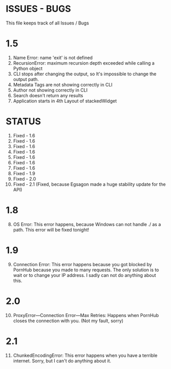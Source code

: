# ISSUES - BUGS



This file keeps track of all Issues / Bugs

# 1.5

1) Name Error: name 'exit' is not defined
2) RecursionError: maximum recursion depth exceeded while calling a Python object
3) CLI stops after changing the output, so It's impossible to change the output path. 
4) Metadata Tags are not showing correctly in CLI
5) Author not showing correctly in CLI 
6) Search doesn't return any results 
7) Application starts in 4th Layout of stackedWidget


# STATUS 

1) Fixed - 1.6
2) Fixed - 1.6
3) Fixed - 1.6
4) Fixed - 1.6
5) Fixed - 1.6
6) Fixed - 1.6
7) Fixed - 1.6
8) Fixed - 1.9
9) Fixed - 2.0
10) Fixed - 2.1 (Fixed, because Egsagon made a huge stability update for the API)
# 1.8

8) OS Error: This error happens, because Windows can not handle ./ as a path. This error will be fixed tonight!

# 1.9

9) Connection Error: This error happens because you got blocked by PornHub because you made to many requests. The only solution
                      is to wait or to change your IP address.  I sadly can not do anything about this.

# 2.0

10) ProxyError—Connection Error—Max Retries: Happens when PornHub closes the connection with you. (Not my fault, sorry)

# 2.1

11) ChunkedEncodingError: This error happens when you have a terrible internet. Sorry, but I can't do anything about it.